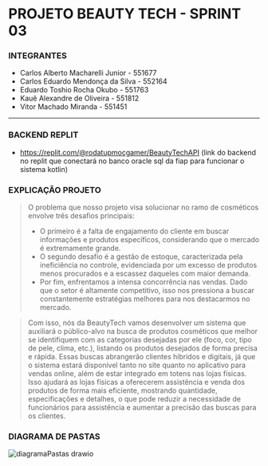 # PROJETO BEAUTY TECH - SPRINT 03

### INTEGRANTES
- Carlos Alberto Macharelli Junior - 551677
- Carlos Eduardo Mendonça da Silva - 552164
- Eduardo Toshio Rocha Okubo - 551763
- Kauê Alexandre de Oliveira - 551812
- Vitor Machado Miranda - 551451
-------

### BACKEND REPLIT
- https://replit.com/@rodatupmocgamer/BeautyTechAPI  (link do backend no replit que conectará no banco oracle sql da fiap para funcionar o sistema kotlin)

### EXPLICAÇÃO PROJETO
> O problema que nosso projeto visa solucionar no ramo de cosméticos envolve três desafios principais:
> - O primeiro é a falta de engajamento do cliente em buscar informações e produtos específicos, considerando que o mercado é extremamente grande.
> - O segundo desafio é a gestão de estoque, caracterizada pela ineficiência no controle, evidenciada por um excesso de produtos menos procurados e a escassez daqueles com maior demanda.
> - Por fim, enfrentamos a intensa concorrência nas vendas. Dado que o setor é altamente competitivo, isso nos pressiona a buscar constantemente estratégias melhores para nos destacarmos no mercado.

> Com isso, nós da BeautyTech vamos desenvolver um sistema que auxiliará o público-alvo na busca de produtos cosméticos que melhor se identifiquem com as categorias desejadas por ele (foco, cor, tipo de pele, clima, etc.), listando os produtos desejados de forma precisa e rápida. Essas buscas abrangerão clientes híbridos e digitais, já que o sistema estará disponível tanto no site quanto no aplicativo para vendas online, além de estar integrado em totens nas lojas físicas. Isso ajudará as lojas físicas a oferecerem assistência e venda dos produtos de forma mais eficiente, mostrando quantidade, especificações e detalhes, o que pode reduzir a necessidade de funcionários para assistência e aumentar a precisão das buscas para os clientes.

### DIAGRAMA DE PASTAS
![diagramaPastas drawio](https://github.com/user-attachments/assets/fd0221bb-6cab-4c13-872d-49a8479b0dad)
